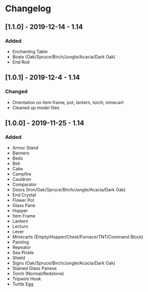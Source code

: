 # Changelog

## [1.1.0] - 2019-12-14 - 1.14
### Added
- Enchanting Table
- Boats (Oak/Spruce/Birch/Jungle/Acacia/Dark Oak)
- End Rod

## [1.0.1] - 2019-12-4 - 1.14
### Changed
- Orientation on item frame, pot, lantern, torch, minecart
- Cleaned up model files

## [1.0.0] - 2019-11-25 - 1.14
### Added
- Armor Stand
- Banners
- Beds
- Bell
- Cake
- Campfire
- Cauldron
- Comparator
- Doors (Iron/Oak/Spruce/Birch/Jungle/Acacia/Dark Oak)
- End Crystal
- Flower Pot
- Glass Pane
- Hopper
- Item Frame
- Lantern
- Lecturn
- Lever
- Minecarts (Empty/Hopper/Chest/Furnace/TNT/Command Block)
- Painting
- Repeator
- Sea Pickle
- Shield
- Signs (Oak/Spruce/Birch/Jungle/Acacia/Dark Oak)
- Stained Glass Panese
- Torch (Normal/Redstone)
- Tripwire Hook
- Turtle Egg

